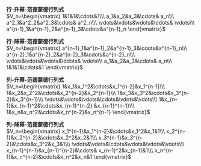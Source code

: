 **行-升幂-范德蒙德行列式**  
$V_n=\begin{vmatrix}  
1&1&1&\cdots&1\\\  
a_1&a_2&a_3&\cdots& a_n\\\  
a^2_1&a^2_2&a^2_3&\cdots& a^2_n\\\  
\vdots&\vdots&\vdots&\ddots& \vdots\\\  
a^{n-1}_1&a^{n-1}_2&a^{n-1}_3&\cdots&a^{n-1}_n  
\end{vmatrix}$  
  
**行-降幂-范德蒙德行列式**  
$V_n=\begin{vmatrix}  
a^{n-1}_1&a^{n-1}_2&a^{n-1}_3&\cdots&a^{n-1}_n\\\  
a^{n-2}_1&a^{n-2}_2&a^{n-2}_3&\cdots&a^{n-2}_n\\\  
\vdots&\vdots&\vdots&\ddots& \vdots\\\  
a_1&a_2&a_3&\cdots& a_n\\\  
1&1&1&\cdots&1  
\end{vmatrix}$  
  
**列-升幂-范德蒙德行列式**  
$V_n=\begin{vmatrix}  
1&x_1&x_1^2&\cdots&x_1^{n-2}&x_1^{n-1}\\\  
1&x_2&x_2^2&\cdots&x_2^{n-2}&x_2^{n-1}\\\  
1&x_3&x_3^2&\cdots&x_3^{n-2}&x_3^{n-1}\\\  
\vdots&\vdots&\vdots&\cdots&\vdots&\vdots\\\  
1&x_{n-1}&x_{n-1}^2&\cdots&x_{n-1}^{n-2}  
&x_{n-1}^{n-1}\\\  
1&x_n&x_n^2&\cdots&x_n^{n-2}&x_n^{n-1}  
\end{vmatrix}$  
  
**列-降幂-范德蒙德行列式**  
$V_n=\begin{vmatrix}  
x_1^{n-1}&x_1^{n-2}&\cdots&x_1^2&x_1&1\\\  
x_2^{n-1}&x_2^{n-2}&\cdots&x_2^2&x_2&1\\\  
x_3^{n-1}&x_3^{n-2}&\cdots&x_3^2&x_3&1\\\  
\vdots&\vdots&\cdots&\vdots&\vdots&\vdots\\\  
x_{n-1}^{n-1}&x_{n-1}^{n-2}&\cdots&  
x_{n-1}^2&x_{n-1}&1\\\  
x_n^{n-1}&x_n^{n-2}&\cdots&x_n^2&x_n&1  
\end{vmatrix}$  
